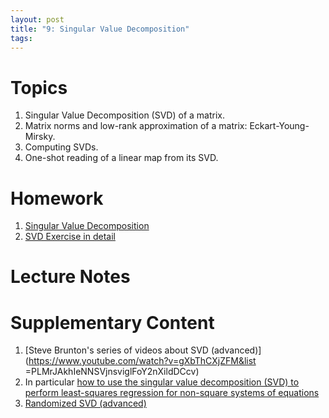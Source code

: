 ```yaml
---
layout: post
title: "9: Singular Value Decomposition"
tags:
---
```



# Topics

1. Singular Value Decomposition (SVD) of a matrix.
2. Matrix norms and low-rank approximation of a matrix: Eckart-Young-Mirsky.
3. Computing SVDs. 
4. One-shot reading of a linear map from its SVD.


# Homework

1. [Singular Value Decomposition](https://www.youtube.com/watch?v=mBcLRGuAFUk)
2. [SVD Exercise in detail](https://www.youtube.com/watch?v=cOUTpqlX-Xs)

# Lecture Notes

# Supplementary Content

<!-- 1. [Last year's notes]({{ site.baseurl }}{% link docs/session-9.pdf  %}) -->
1. [Steve Brunton's series of videos about SVD (advanced)](https://www.youtube.com/watch?v=gXbThCXjZFM&list
=PLMrJAkhIeNNSVjnsviglFoY2nXildDCcv)
2. In particular [how to use the singular value decomposition (SVD) to perform least-squares regression for non-square systems of equations](https://t.co/rDggVKd8jz?amp=1)
3. [Randomized SVD (advanced)](https://gregorygundersen.com/blog/2019/01/17/randomized-svd/)
